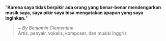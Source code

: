 "**Karena saya tidak berpikir ada orang yang benar-benar mendengarkan musik saya, saya pikir saya bisa mengatakan apapun yang saya inginkan.**"

> ~ _By Benjamin Clementine_  
Artis, penyair, vokalis, komposer, dan musisi Inggris
